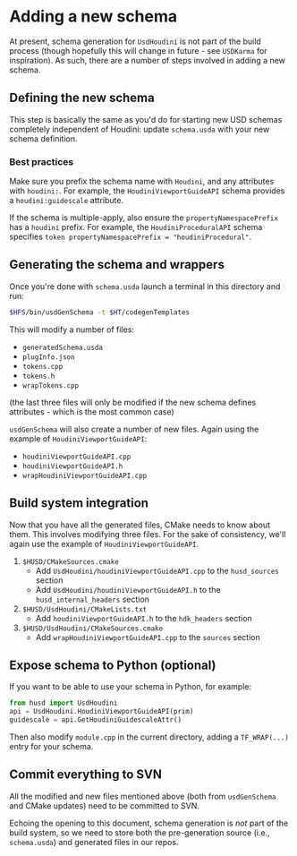 # Adding a new schema

At present, schema generation for `UsdHoudini` is not part of the build process (though hopefully this will change in future - see `USDKarma` for inspiration). As such, there are a number of steps involved in adding a new schema.

## Defining the new schema

This step is basically the same as you'd do for starting new USD schemas completely independent of Houdini: update `schema.usda` with your new schema definition.

### Best practices

Make sure you prefix the schema name with `Houdini`, and any attributes with `houdini:`. For example, the `HoudiniViewportGuideAPI` schema provides a `houdini:guidescale` attribute.

If the schema is multiple-apply, also ensure the `propertyNamespacePrefix` has a `houdini` prefix. For example, the `HoudiniProceduralAPI` schema specifies `token propertyNamespacePrefix = "houdiniProcedural"`.

## Generating the schema and wrappers

Once you're done with `schema.usda` launch a terminal in this directory and run:

```bash
$HFS/bin/usdGenSchema -t $HT/codegenTemplates
```

This will modify a number of files:
* `generatedSchema.usda`
* `plugInfo.json`
* `tokens.cpp`
* `tokens.h`
* `wrapTokens.cpp`

(the last three files will only be modified if the new schema defines attributes - which is the most common case)

`usdGenSchema` will also create a number of new files. Again using the example of `HoudiniViewportGuideAPI`:

* `houdiniViewportGuideAPI.cpp`
* `houdiniViewportGuideAPI.h`
* `wrapHoudiniViewportGuideAPI.cpp`

## Build system integration

Now that you have all the generated files, CMake needs to know about them. This involves modifying three files. For the sake of consistency, we'll again use the example of `HoudiniViewportGuideAPI`.

1. `$HUSD/CMakeSources.cmake`
   * Add `UsdHoudini/houdiniViewportGuideAPI.cpp` to the `husd_sources` section
   * Add `UsdHoudini/houdiniViewportGuideAPI.h` to the `husd_internal_headers` section
2. `$HUSD/UsdHoudini/CMakeLists.txt`
   * Add `houdiniViewportGuideAPI.h` to the `hdk_headers` section
3. `$HUSD/UsdHoudini/CMakeSources.cmake`
   * Add `wrapHoudiniViewportGuideAPI.cpp` to the `sources` section

## Expose schema to Python (optional)

If you want to be able to use your schema in Python, for example:
```python
from husd import UsdHoudini
api = UsdHoudini.HoudiniViewportGuideAPI(prim)
guidescale = api.GetHoudiniGuidescaleAttr()
```

Then also modify `module.cpp` in the current directory, adding a `TF_WRAP(...)` entry for your schema. 

## Commit everything to SVN

All the modified and new files mentioned above (both from `usdGenSchema` and CMake updates) need to be committed to SVN.

Echoing the opening to this document, schema generation is *not* part of the build system, so we need to store both the pre-generation source (i.e., `schema.usda`) and generated files in our repos.

